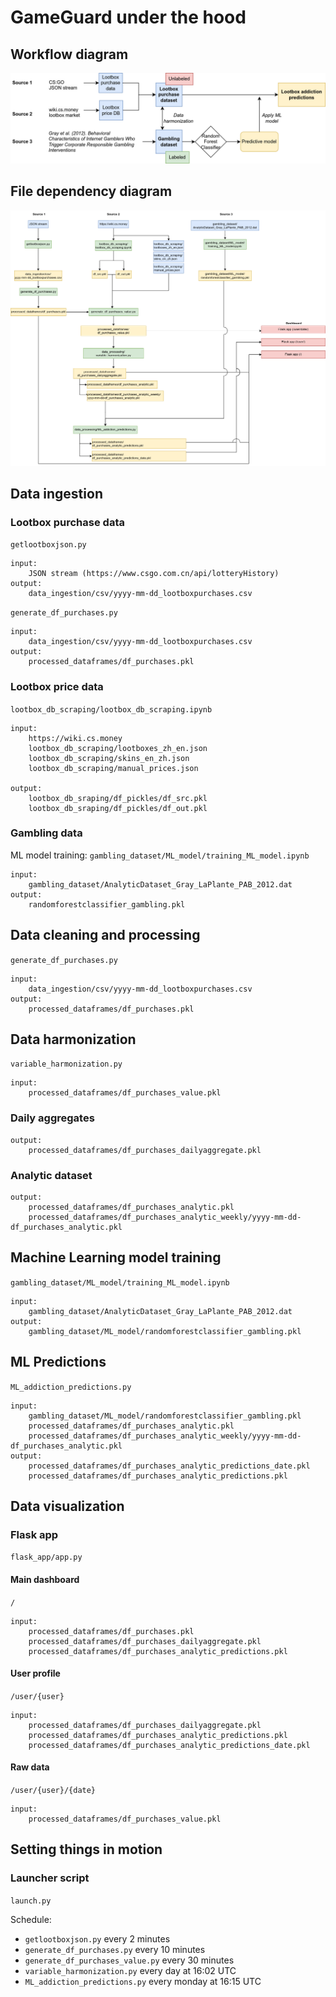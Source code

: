 # GameGuard under the hood

## Workflow diagram
![](https://github.com/wonx/lootbox_addiction/blob/main/docs/workflow.png?raw=true)

## File dependency diagram
![](https://github.com/wonx/lootbox_addiction/blob/main/docs/gameguard_file_relationship.png?raw=true)

## Data ingestion

### Lootbox purchase data

`getlootboxjson.py`

    input:
        JSON stream (https://www.csgo.com.cn/api/lotteryHistory)
    output:
        data_ingestion/csv/yyyy-mm-dd_lootboxpurchases.csv

`generate_df_purchases.py`

    input:
        data_ingestion/csv/yyyy-mm-dd_lootboxpurchases.csv
    output:
        processed_dataframes/df_purchases.pkl

### Lootbox price data
`lootbox_db_scraping/lootbox_db_scraping.ipynb`

    input:
        https://wiki.cs.money
        lootbox_db_scraping/lootboxes_zh_en.json
        lootbox_db_scraping/skins_en_zh.json
        lootbox_db_scraping/manual_prices.json

    output:
        lootbox_db_sraping/df_pickles/df_src.pkl
        lootbox_db_sraping/df_pickles/df_out.pkl


### Gambling data

ML model training:
    `gambling_dataset/ML_model/training_ML_model.ipynb`

    input:
        gambling_dataset/AnalyticDataset_Gray_LaPlante_PAB_2012.dat
    output:
        randomforestclassifier_gambling.pkl




## Data cleaning and processing
`generate_df_purchases.py`

    input:
        data_ingestion/csv/yyyy-mm-dd_lootboxpurchases.csv
    output:
        processed_dataframes/df_purchases.pkl


## Data harmonization
`variable_harmonization.py`

    input:
        processed_dataframes/df_purchases_value.pkl

### Daily aggregates
    output:
        processed_dataframes/df_purchases_dailyaggregate.pkl

### Analytic dataset
    output:
        processed_dataframes/df_purchases_analytic.pkl
        processed_dataframes/df_purchases_analytic_weekly/yyyy-mm-dd-df_purchases_analytic.pkl

## Machine Learning model training
`gambling_dataset/ML_model/training_ML_model.ipynb`

    input:
        gambling_dataset/AnalyticDataset_Gray_LaPlante_PAB_2012.dat
    output:
        gambling_dataset/ML_model/randomforestclassifier_gambling.pkl


## ML Predictions
`ML_addiction_predictions.py`

    input:
        gambling_dataset/ML_model/randomforestclassifier_gambling.pkl
        processed_dataframes/df_purchases_analytic.pkl
        processed_dataframes/df_purchases_analytic_weekly/yyyy-mm-dd-df_purchases_analytic.pkl
    output:
        processed_dataframes/df_purchases_analytic_predictions_date.pkl
        processed_dataframes/df_purchases_analytic_predictions.pkl


## Data visualization

### Flask app
`flask_app/app.py`
#### Main dashboard
`/` 

    input:
        processed_dataframes/df_purchases.pkl
        processed_dataframes/df_purchases_dailyaggregate.pkl
        processed_dataframes/df_purchases_analytic_predictions.pkl
#### User profile
`/user/{user}`

    input:
        processed_dataframes/df_purchases_dailyaggregate.pkl
        processed_dataframes/df_purchases_analytic_predictions.pkl
        processed_dataframes/df_purchases_analytic_predictions_date.pkl
#### Raw data
`/user/{user}/{date}`

    input:
        processed_dataframes/df_purchases_value.pkl

## Setting things in motion
### Launcher script
`launch.py`

Schedule:
- `getlootboxjson.py` every 2 minutes
- `generate_df_purchases.py` every 10 minutes
- `generate_df_purchases_value.py` every 30 minutes
- `variable_harmonization.py` every day at 16:02 UTC
- `ML_addiction_predictions.py` every monday at 16:15 UTC